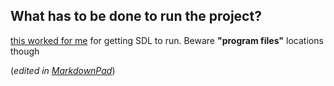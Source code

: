 ## What has to be done to run the project?

[this worked for me](http://www.dreamincode.net/forums/topic/57275-setting-up-codeblocks-to-work-with-sdl/)  for getting SDL to run. Beware **"program files"** locations though


(*edited in [MarkdownPad](http://markdownpad.com/)*)